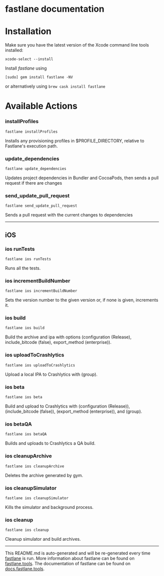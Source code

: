 fastlane documentation
================
# Installation

Make sure you have the latest version of the Xcode command line tools installed:

```
xcode-select --install
```

Install _fastlane_ using
```
[sudo] gem install fastlane -NV
```
or alternatively using `brew cask install fastlane`

# Available Actions
### installProfiles
```
fastlane installProfiles
```
Installs any provisioning profiles in $PROFILE_DIRECTORY, relative to Fastlane's execution path.
### update_dependencies
```
fastlane update_dependencies
```
Updates project dependencies in Bundler and CocoaPods, then sends a pull request if there are changes
### send_update_pull_request
```
fastlane send_update_pull_request
```
Sends a pull request with the current changes to dependencies

----

## iOS
### ios runTests
```
fastlane ios runTests
```
Runs all the tests.
### ios incrementBuildNumber
```
fastlane ios incrementBuildNumber
```
Sets the version number to the given version or, if none is given, increments it.
### ios build
```
fastlane ios build
```
Build the archive and ipa with options (configuration (Release), include_bitcode (false), export_method (enterprise)).
### ios uploadToCrashlytics
```
fastlane ios uploadToCrashlytics
```
Upload a local IPA to Crashlytics with (group).
### ios beta
```
fastlane ios beta
```
Build and upload to Crashlytics with (configuration (Release)), (include_bitcode (false)), (export_method (enterprise)), and (group).
### ios betaQA
```
fastlane ios betaQA
```
Builds and uploads to Crashlytics a QA build.
### ios cleanupArchive
```
fastlane ios cleanupArchive
```
Deletes the archive generated by gym.
### ios cleanupSimulator
```
fastlane ios cleanupSimulator
```
Kills the simulator and background process.
### ios cleanup
```
fastlane ios cleanup
```
Cleanup simulator and build archives.

----

This README.md is auto-generated and will be re-generated every time [fastlane](https://fastlane.tools) is run.
More information about fastlane can be found on [fastlane.tools](https://fastlane.tools).
The documentation of fastlane can be found on [docs.fastlane.tools](https://docs.fastlane.tools).
